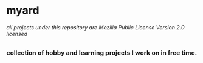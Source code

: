 # myard

###### all projects under this repository are Mozilla Public License Version 2.0 licensed

### collection of hobby and learning projects I work on in free time.
